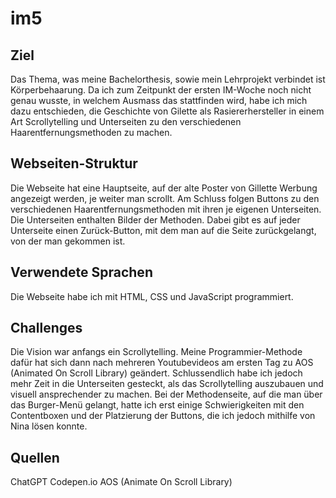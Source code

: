 # im5

## Ziel
Das Thema, was meine Bachelorthesis, sowie mein Lehrprojekt verbindet ist Körperbehaarung. Da ich zum Zeitpunkt der ersten IM-Woche noch nicht genau wusste, in welchem Ausmass das stattfinden wird, habe ich mich dazu entschieden, die Geschichte von Gilette als Rasiererhersteller in einem Art Scrollytelling und Unterseiten zu den verschiedenen Haarentfernungsmethoden zu machen. 

## Webseiten-Struktur
Die Webseite hat eine Hauptseite, auf der alte Poster von Gillette Werbung angezeigt werden, je weiter man scrollt. Am Schluss folgen Buttons zu den verschiedenen Haarentfernungsmethoden mit ihren je eigenen Unterseiten. Die Unterseiten enthalten Bilder der Methoden. Dabei gibt es auf jeder Unterseite einen Zurück-Button, mit dem man auf die Seite zurückgelangt, von der man gekommen ist. 

## Verwendete Sprachen
Die Webseite habe ich mit HTML, CSS und JavaScript programmiert. 

## Challenges
Die Vision war anfangs ein Scrollytelling. Meine Programmier-Methode dafür hat sich dann nach mehreren Youtubevideos am ersten Tag zu AOS (Animated On Scroll Library) geändert. Schlussendlich habe ich jedoch mehr Zeit in die Unterseiten gesteckt, als das Scrollytelling auszubauen und visuell ansprechender zu machen. Bei der Methodenseite, auf die man über das Burger-Menü gelangt, hatte ich erst einige Schwierigkeiten mit den Contentboxen und der Platzierung der Buttons, die ich jedoch mithilfe von Nina lösen konnte. 

## Quellen
ChatGPT 
Codepen.io 
AOS (Animate On Scroll Library)
